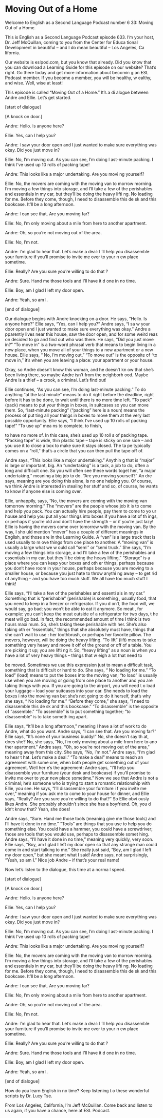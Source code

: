 # Moving Out of a Home

Welcome to English as a Second Language Podcast number 6 33: Moving Out of a Home.

This is English as a Second Language Podcast episode 633.  I’m your host, Dr. Jeff McQuillan, coming to you from the Center for Educa tional Development in beautiful – and I do mean beautiful – Los Angeles, Ca lifornia.

Our website is eslpod.com, but you know that already.  Did  you know that you can download a Learning Guide for this episode on our website?  That’s right. Go there today and get more information about becomin g an ESL Podcast member.  If you become a member, you will be healthy, w ealthy, and wise.  Well, wise at least!

This episode is called “Moving Out of a Home.”  It’s a di alogue between Andre and Ellie.  Let’s get started.

[start of dialogue]

[A knock on door.]

Andre:  Hello.  Is anyone here?

Ellie:  Yes, can I help you?

Andre:  I saw your door open and I just wanted to make  sure everything was okay.  Did you just move in?

Ellie:  No, I’m moving out.  As you can see, I’m doing l ast-minute packing.  I think I’ve used up 10 rolls of packing tape!

Andre:  This looks like a major undertaking.  Are you movi ng yourself?

Ellie:  No, the movers are coming with the moving van to morrow morning.  I’m moving a few things into storage, and I’ll take a few of the perishables and essentials in my car, but they’ll be doing the heavy lifti ng.  No loading for me. Before they come, though, I need to disassemble this de sk and this bookcase. It’ll be a long afternoon.

Andre:  I can see that.  Are you moving far?

 Ellie:  No, I’m only moving about a mile from here to  another apartment.

Andre:  Oh, so you’re not moving out of the area.

Ellie:  No, I’m not.

Andre:  I’m glad to hear that.  Let’s make a deal: I ’ll help you disassemble your furniture if you’ll promise to invite me over to your n ew place sometime.

Ellie:  Really?  Are you sure you’re willing to do that ?

Andre:  Sure.  Hand me those tools and I’ll have it d one in no time.

Ellie:  Boy, am I glad I left my door open.

Andre:  Yeah, so am I.

[end of dialogue]

Our dialogue begins with Andre knocking on a door.  He says, “Hello.  Is anyone here?”  Ellie says, “Yes, can I help you?”  Andre says, “I sa w your door open and I just wanted to make sure everything was okay.”  Andre a pparently lives near this house, saw the door open, and for some weird reas on decided to go and find out who was there.  He says, “Did you just move in?”  “To move in” is a two-word phrasal verb that means to begin living in a new place, when you move all of your things to a new apartment or a new house.  Ellie says, “ No, I’m moving out.”  “To move out” is the opposite of “to move in,” it’s when you are leaving a place: your apartment or your house.

Okay, so Andre doesn’t know this woman, and he doesn’t kn ow that she’s been living there, so maybe Andre isn’t from the neighborh ood.  Maybe Andre is a thief – a crook, a criminal.  Let’s find out!

Ellie continues, “As you can see, I’m doing last-minute packing.”  To do anything “at the last minute” means to do it right before the  deadline, right before it has to be done, to wait until there is no more time left.  “To pack” (pack) means to put your things in boxes, in suitcases so you can move them.  So,  “last-minute packing” (“packing” here is a noun) means the process of put ting all your things in boxes to move them at the very last possible opportunity.   Ellie says, “I think I’ve used up 10 rolls of packing tape!”  “To use up” mea ns to complete, to finish,

 to have no more of.  In this case, she’s used up 10 roll s of packing tape. “Packing tape” is wide, thin plastic tape – tape is sticky on  one side – and you use it to close a box to make sure it stays closed.  The ta pe typically comes on a “roll,” that’s a circle that you can then pull the tape  off of.

Andre says, “This looks like a major undertaking.”  Anythin g that is “major” is large or important, big.  An “undertaking” is a task, a  job to do, often a long and difficult one.  So you will often see these words toget her, “a major undertaking,” meaning a big job to do.  “Are you moving yourself?” An dre says, meaning are you doing this alone, is no one helping you.  Of course, we think Andre is interested in stealing her stuff and so, of course, he wants to know if anyone else is coming over.

Ellie, unhappily, says, “No, the movers are coming with the moving van tomorrow morning.”  The “movers” are the people whose job it is to come and help you pack.  You can actually hire people, pay them to come to yo ur house and help you put all your things into boxes if you have a lot of th ings, or perhaps if you’re old and don’t have the strength – or if you’re just lazy!   Ellie is having the movers come over tomorrow with the moving van.  By the way, I sho uld mention “mover” has a couple of different meanings in English, and those  are in the Learning Guide.  A “van” is a large truck that is used usually to m ove things from one place to another.  A “moving van” is usually a large what we w ould call “semi” or “semi truck.”  She says, “I’m moving a few things into storage, a nd I’ll take a few of the perishables and essentials in my car, but they’ll be doing the heavy lifting.” “Storage” is a place where you can keep your boxes and oth er things, perhaps because you don’t have room in your house, perhaps because you are moving to a smaller house, or because you just hate to throw anythi ng away – to get rid of anything – and you have too much stuff.  We all have too  much stuff I think!

Ellie says, “I’ll take a few of the perishables and essenti als in my car.” Something that is “perishable” (perishable) is something , usually food, that you need to keep in a freezer or refrigerator.  If you d on’t, the food will, we would say, go bad; you won’t be able to eat it anymore.  So meat , for example: you can’t keep the meat outside of a refrigerator for two days, t he meat will go bad.  In fact, the recommended amount of time I think is two hours maxi mum.  So, she’s taking these perishable with her.  She’s also taking oth er “essentials,” things that she absolutely must have, things that she can’t wait to use : her toothbrush, or perhaps her favorite pillow.  The movers, however, will be doing the heavy lifting. “To lift” (lift) means to take something very heavy and move it off of the ground or off of a table.  You are picking it up; you are lifti ng it.  So, “heavy lifting” as a noun is when you have a lot of very heavy things – things that w eigh a lot that need to

 be moved.  Sometimes we use this expression just to mean a difficult task, something that is difficult or hard to do.  She says, “ No loading for me.”  “To load” (load) means to put the boxes into the moving van; “to load” is usually use when you are moving or going from one place to another and you are taking things with you.  If you are going to the airport, you will need t o load your luggage – load your suitcases into your car.  She needs to load the boxes i nto the moving van but she’s not going to do it herself, that’s why she says, “ No loading for me.” “Before they come,” she says, “I need to disassemble this de sk and this bookcase.”  “To disassemble” is the opposite of “assemble.”  “To assemble” is to put something together; “to disassemble” is to take someth ing apart.

Ellie says, “It’ll be a long afternoon,” meaning I have  a lot of work to do Andre, what do you want.  Andre says, “I can see that.  Are you moving far?”  Ellie says, “It’s none of your business buddy!”  No, she doesn’t say th at, does she?  No, she says, “No, I’m only moving about a mile from here to ano ther apartment.”  Andre says, “Oh, so you’re not moving out of the area,” meaning  away from this city. She says, “No, I’m not.”  Andre says, “I’m glad to hear t hat.  Let’s make a deal.” “To make a deal” means to reach an agreement with some one, when both people get something out of your agreement.  Well her e’s the agreement: Andre says, “I’ll help you disassemble your furniture (your desk and  bookcase) if you’ll promise to invite me over to your new place sometime.”  Now we see that Andre is not a criminal; he’s someone who is trying to start a romantic relationship with Ellie, you see.  He says, “I’ll disassemble your furniture i f you invite me over,” meaning if you ask me to come to your house for dinner, and Ellie says, “Really? Are you sure you’re willing to do that?”  So Ellie obvi ously likes Andre.  She probably shouldn’t since she has a boyfriend.  Oh, you d idn’t know that?  Yeah, she does!

Andre says, “Sure.  Hand me those tools (meaning give me those tools) and I’ll have it done in no time.”  “Tools” are things that you use to help you do something else.  You could have a hammer, you could have  a screwdriver; those are tools that you would use, perhaps to disassemble somet hing.  Andre says, “I’ll have it done in no time,” meaning very quickly, very soon.  Ellie says, “Boy, am I glad I left my door open so that any strange man  could come in and start talking to me.”  She really just said, “Boy, am I glad I left my door open,” but she meant what I said!  Andre says, not surprisingly, “Yeah, so am I.”  Nice job Andre – if that’s your real name!

Now let’s listen to the dialogue, this time at a norma l speed.

[start of dialogue]

 [A knock on door.]

Andre:  Hello.  Is anyone here?

Ellie:  Yes, can I help you?

Andre:  I saw your door open and I just wanted to make  sure everything was okay.  Did you just move in?

Ellie:  No, I’m moving out.  As you can see, I’m doing l ast-minute packing.  I think I’ve used up 10 rolls of packing tape!

Andre:  This looks like a major undertaking.  Are you movi ng yourself?

Ellie:  No, the movers are coming with the moving van to morrow morning.  I’m moving a few things into storage, and I’ll take a few of the perishables and essentials in my car, but they’ll be doing the heavy lifti ng.  No loading for me. Before they come, though, I need to disassemble this de sk and this bookcase. It’ll be a long afternoon.

Andre:  I can see that.  Are you moving far?

Ellie:  No, I’m only moving about a mile from here to  another apartment.

Andre:  Oh, so you’re not moving out of the area.

Ellie:  No, I’m not.

Andre:  I’m glad to hear that.  Let’s make a deal: I ’ll help you disassemble your furniture if you’ll promise to invite me over to your n ew place sometime.

Ellie:  Really?  Are you sure you’re willing to do that ?

Andre:  Sure.  Hand me those tools and I’ll have it d one in no time.

Ellie:  Boy, am I glad I left my door open.

Andre:  Yeah, so am I.

[end of dialogue]

 How do you learn English in no time?  Keep listening t o these wonderful scripts by Dr. Lucy Tse.

From Los Angeles, California, I’m Jeff McQuillan.  Come  back and listen to us again, if you have a chance, here at ESL Podcast.



